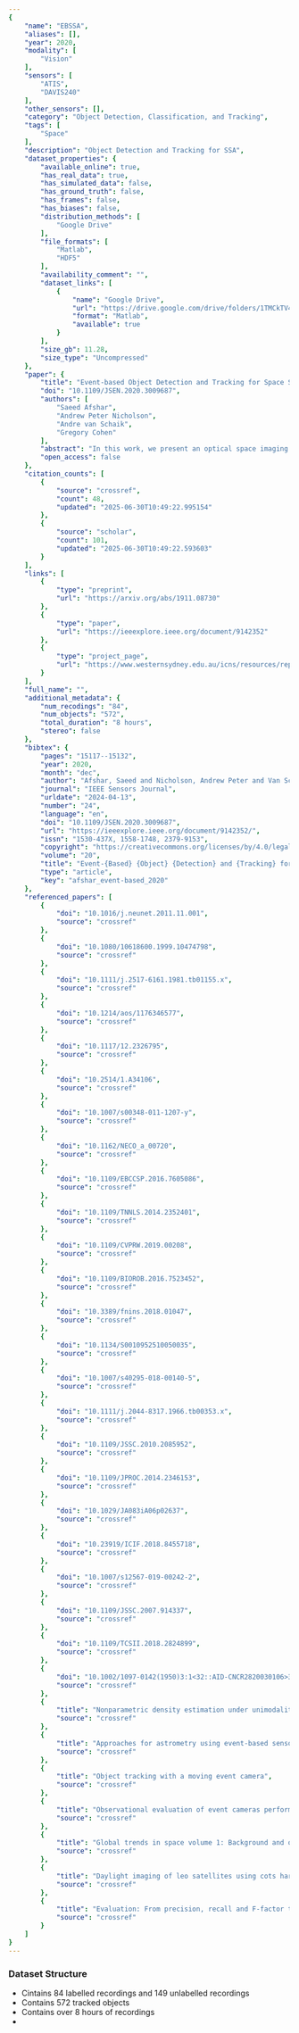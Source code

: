 ```yaml
---
{
    "name": "EBSSA",
    "aliases": [],
    "year": 2020,
    "modality": [
        "Vision"
    ],
    "sensors": [
        "ATIS",
        "DAVIS240"
    ],
    "other_sensors": [],
    "category": "Object Detection, Classification, and Tracking",
    "tags": [
        "Space"
    ],
    "description": "Object Detection and Tracking for SSA",
    "dataset_properties": {
        "available_online": true,
        "has_real_data": true,
        "has_simulated_data": false,
        "has_ground_truth": false,
        "has_frames": false,
        "has_biases": false,
        "distribution_methods": [
            "Google Drive"
        ],
        "file_formats": [
            "Matlab",
            "HDF5"
        ],
        "availability_comment": "",
        "dataset_links": [
            {
                "name": "Google Drive",
                "url": "https://drive.google.com/drive/folders/1TMCkTV4IS4Sxw6rXDFnUFGIE9yDW05CG",
                "format": "Matlab",
                "available": true
            }
        ],
        "size_gb": 11.28,
        "size_type": "Uncompressed"
    },
    "paper": {
        "title": "Event-based Object Detection and Tracking for Space Situational Awareness",
        "doi": "10.1109/JSEN.2020.3009687",
        "authors": [
            "Saeed Afshar",
            "Andrew Peter Nicholson",
            "Andre van Schaik",
            "Gregory Cohen"
        ],
        "abstract": "In this work, we present an optical space imaging dataset using a range of event-based neuromorphic vision sensors. The unique method of operation of event-based sensors makes them ideal for space situational awareness (SSA) applications due to the sparseness inherent in space imaging data. These sensors offer signi\ufb01cantly lower bandwidth and power requirements making them particularly well suited for use in remote locations and space-based platforms. We present the \ufb01rst publicly-accessible event-based space imaging dataset including recordings using sensors from multiple providers, greatly lowering the barrier to entry for other researchers given the scarcity of such sensors and the expertise required to operate them for SSA applications. The dataset contains both day time and night time recordings, including simultaneous co-collections from different event-based sensors. Recorded at a remote site, and containing 572 labeled targets with a wide range of sizes, trajectories, and signal-to-noise ratios, this real-world event-based dataset represents a challenging detection and tracking task that is not readily solved using previously proposed methods. We propose a highly optimized and robust feature-based detection and tracking method, designed speci\ufb01cally for SSA applications, and implemented via a cascade of increasingly selective event \ufb01lters. These \ufb01lters rapidly isolate events associated with space objects, maintaining the high temporal resolution of the sensors. The results from this simple yet highly optimized algorithm on the space imaging dataset demonstrate robust high-speed event-based detection and tracking which can readily be implemented on sensor platforms in space as well as terrestrial environments.",
        "open_access": false
    },
    "citation_counts": [
        {
            "source": "crossref",
            "count": 48,
            "updated": "2025-06-30T10:49:22.995154"
        },
        {
            "source": "scholar",
            "count": 101,
            "updated": "2025-06-30T10:49:22.593603"
        }
    ],
    "links": [
        {
            "type": "preprint",
            "url": "https://arxiv.org/abs/1911.08730"
        },
        {
            "type": "paper",
            "url": "https://ieeexplore.ieee.org/document/9142352"
        },
        {
            "type": "project_page",
            "url": "https://www.westernsydney.edu.au/icns/resources/reproducible_research3/publication_support_materials2/space_imaging"
        }
    ],
    "full_name": "",
    "additional_metadata": {
        "num_recodings": "84",
        "num_objects": "572",
        "total_duration": "8 hours",
        "stereo": false
    },
    "bibtex": {
        "pages": "15117--15132",
        "year": 2020,
        "month": "dec",
        "author": "Afshar, Saeed and Nicholson, Andrew Peter and Van Schaik, Andre and Cohen, Gregory",
        "journal": "IEEE Sensors Journal",
        "urldate": "2024-04-13",
        "number": "24",
        "language": "en",
        "doi": "10.1109/JSEN.2020.3009687",
        "url": "https://ieeexplore.ieee.org/document/9142352/",
        "issn": "1530-437X, 1558-1748, 2379-9153",
        "copyright": "https://creativecommons.org/licenses/by/4.0/legalcode",
        "volume": "20",
        "title": "Event-{Based} {Object} {Detection} and {Tracking} for {Space} {Situational} {Awareness}",
        "type": "article",
        "key": "afshar_event-based_2020"
    },
    "referenced_papers": [
        {
            "doi": "10.1016/j.neunet.2011.11.001",
            "source": "crossref"
        },
        {
            "doi": "10.1080/10618600.1999.10474798",
            "source": "crossref"
        },
        {
            "doi": "10.1111/j.2517-6161.1981.tb01155.x",
            "source": "crossref"
        },
        {
            "doi": "10.1214/aos/1176346577",
            "source": "crossref"
        },
        {
            "doi": "10.1117/12.2326795",
            "source": "crossref"
        },
        {
            "doi": "10.2514/1.A34106",
            "source": "crossref"
        },
        {
            "doi": "10.1007/s00348-011-1207-y",
            "source": "crossref"
        },
        {
            "doi": "10.1162/NECO_a_00720",
            "source": "crossref"
        },
        {
            "doi": "10.1109/EBCCSP.2016.7605086",
            "source": "crossref"
        },
        {
            "doi": "10.1109/TNNLS.2014.2352401",
            "source": "crossref"
        },
        {
            "doi": "10.1109/CVPRW.2019.00208",
            "source": "crossref"
        },
        {
            "doi": "10.1109/BIOROB.2016.7523452",
            "source": "crossref"
        },
        {
            "doi": "10.3389/fnins.2018.01047",
            "source": "crossref"
        },
        {
            "doi": "10.1134/S0010952510050035",
            "source": "crossref"
        },
        {
            "doi": "10.1007/s40295-018-00140-5",
            "source": "crossref"
        },
        {
            "doi": "10.1111/j.2044-8317.1966.tb00353.x",
            "source": "crossref"
        },
        {
            "doi": "10.1109/JSSC.2010.2085952",
            "source": "crossref"
        },
        {
            "doi": "10.1109/JPROC.2014.2346153",
            "source": "crossref"
        },
        {
            "doi": "10.1029/JA083iA06p02637",
            "source": "crossref"
        },
        {
            "doi": "10.23919/ICIF.2018.8455718",
            "source": "crossref"
        },
        {
            "doi": "10.1007/s12567-019-00242-2",
            "source": "crossref"
        },
        {
            "doi": "10.1109/JSSC.2007.914337",
            "source": "crossref"
        },
        {
            "doi": "10.1109/TCSII.2018.2824899",
            "source": "crossref"
        },
        {
            "doi": "10.1002/1097-0142(1950)3:1<32::AID-CNCR2820030106>3.0.CO;2-3",
            "source": "crossref"
        },
        {
            "title": "Nonparametric density estimation under unimodality and monotonicity constraints",
            "source": "crossref"
        },
        {
            "title": "Approaches for astrometry using event-based sensors",
            "source": "crossref"
        },
        {
            "title": "Object tracking with a moving event camera",
            "source": "crossref"
        },
        {
            "title": "Observational evaluation of event cameras performance in optical space surveillance",
            "source": "crossref"
        },
        {
            "title": "Global trends in space volume 1: Background and overall findings",
            "source": "crossref"
        },
        {
            "title": "Daylight imaging of leo satellites using cots hardware",
            "source": "crossref"
        },
        {
            "title": "Evaluation: From precision, recall and F-factor to ROC, informedness, markedness and correlation",
            "source": "crossref"
        }
    ]
}
---
```


### Dataset Structure

- Cintains 84 labelled recordings and 149 unlabelled recordings
- Contains 572 tracked objects
- Contains over 8 hours of recordings
-
